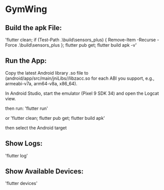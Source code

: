 # GymWing

## Build the apk File:
'flutter clean; if (Test-Path .\build\sensors_plus) { Remove-Item -Recurse -Force .\build\sensors_plus }; flutter pub get; flutter build apk -v'

## Run the App:
Copy the latest Android library .so file to
(android/app/src/main/jniLibs/<abi>/libzacc.so for each ABI you support, e.g., armeabi-v7a, arm64-v8a, x86_64).

In Android Studio, start the emulator (Pixel 9 SDK 34) and open the Logcat view.

then run:
'flutter run'

or 
'flutter clean; flutter pub get; flutter build apk'

then select the Android target

## Show Logs:
'flutter log'

## Show Available Devices:
'flutter devices'

